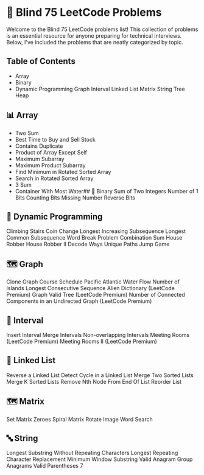 # 🧠 Blind 75 LeetCode Problems

Welcome to the Blind 75 LeetCode problems list! This collection of 
problems is an essential resource for anyone preparing for technical
interviews. Below, I've included the problems that are neatly categorized by topic.

## Table of Contents
* Array
* Binary
* Dynamic Programming
Graph
Interval
Linked List
Matrix
String
Tree
Heap

## 📊 Array
- Two Sum
- Best Time to Buy and Sell Stock
- Contains Duplicate
- Product of Array Except Self
- Maximum Subarray
- Maximum Product Subarray
- Find Minimum in Rotated Sorted Array
- Search in Rotated Sorted Array
- 3 Sum
- Container With Most Water## 🔢 Binary
Sum of Two Integers
Number of 1 Bits
Counting Bits
Missing Number
Reverse Bits
## 🧩 Dynamic Programming
Climbing Stairs
Coin Change
Longest Increasing Subsequence
Longest Common Subsequence
Word Break Problem
Combination Sum
House Robber
House Robber II
Decode Ways
Unique Paths
Jump Game
## 🗺️ Graph
Clone Graph
Course Schedule
Pacific Atlantic Water Flow
Number of Islands
Longest Consecutive Sequence
Alien Dictionary (LeetCode Premium)
Graph Valid Tree (LeetCode Premium)
Number of Connected Components in an Undirected Graph (LeetCode Premium)
## 📅 Interval
Insert Interval
Merge Intervals
Non-overlapping Intervals
Meeting Rooms (LeetCode Premium)
Meeting Rooms II (LeetCode Premium)
## 🔗 Linked List
Reverse a Linked List
Detect Cycle in a Linked List
Merge Two Sorted Lists
Merge K Sorted Lists
Remove Nth Node From End Of List
Reorder List
## 🗺️ Matrix
Set Matrix Zeroes
Spiral Matrix
Rotate Image
Word Search
## 🔤 String
Longest Substring Without Repeating Characters
Longest Repeating Character Replacement
Minimum Window Substring
Valid Anagram
Group Anagrams
Valid Parentheses 7
